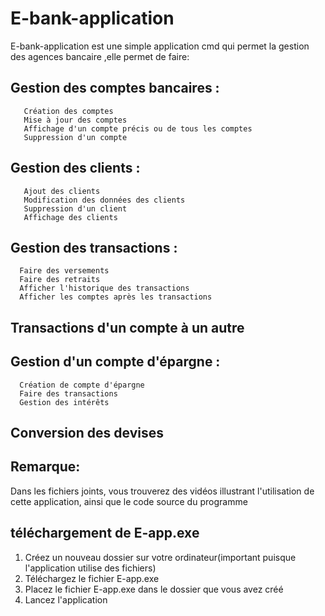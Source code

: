 # E-bank-application
E-bank-application est une simple application cmd qui permet la gestion des agences bancaire ,elle permet de faire:
## Gestion des comptes bancaires :
       Création des comptes 
       Mise à jour des comptes 
       Affichage d'un compte précis ou de tous les comptes 
       Suppression d'un compte 
## Gestion des clients :
       Ajout des clients
       Modification des données des clients 
       Suppression d'un client 
       Affichage des clients 
## Gestion des transactions :
      Faire des versements 
      Faire des retraits 
      Afficher l'historique des transactions
      Afficher les comptes après les transactions 
## Transactions d'un compte à un autre 

## Gestion d'un compte d'épargne :
      Création de compte d'épargne 
      Faire des transactions 
      Gestion des intérêts 
## Conversion des devises 

## Remarque:
Dans les fichiers joints, vous trouverez des vidéos illustrant l'utilisation de cette application, ainsi que le code source du programme
## téléchargement de E-app.exe
  1. Créez un nouveau dossier sur votre ordinateur(important puisque l'application utilise des fichiers)
  2. Téléchargez le fichier E-app.exe
  3. Placez le fichier E-app.exe dans le dossier que vous avez créé
  4. Lancez l'application
